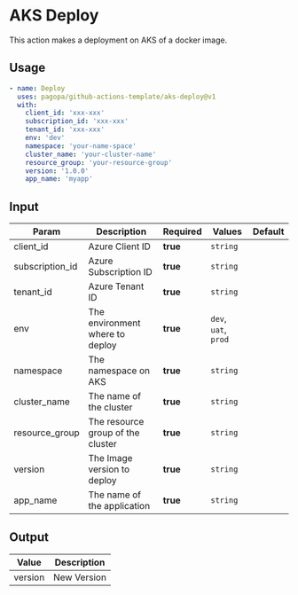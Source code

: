 # AKS Deploy
This action makes a deployment on AKS of a docker image.

## Usage

``` yaml
- name: Deploy
  uses: pagopa/github-actions-template/aks-deploy@v1
  with:
    client_id: 'xxx-xxx'
    subscription_id: 'xxx-xxx'
    tenant_id: 'xxx-xxx'
    env: 'dev'
    namespace: 'your-name-space'
    cluster_name: 'your-cluster-name'
    resource_group: 'your-resource-group'
    version: '1.0.0'
    app_name: 'myapp'
```

## Input

| Param           | Description                       | Required | Values               | Default |
|-----------------|-----------------------------------|----------|----------------------|---------|
| client_id       | Azure Client ID                   | **true** | `string`             |         |
| subscription_id | Azure Subscription ID             | **true** | `string`             |         |
| tenant_id       | Azure Tenant ID                   | **true** | `string`             |         |
| env             | The environment where to deploy   | **true** | `dev`, `uat`, `prod` |         |
| namespace       | The namespace on AKS              | **true** | `string`             |         |
| cluster_name    | The name of the cluster           | **true** | `string`             |         |
| resource_group  | The resource group of the cluster | **true** | `string`             |         |
| version         | The Image version to deploy       | **true** | `string`             |         |
| app_name        | The name of the application       | **true** | `string`             |         |

## Output
| Value   | Description |
|---------|-------------|
| version | New Version |
